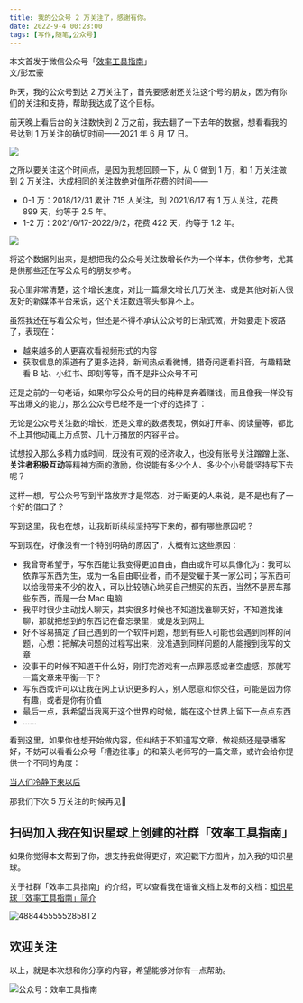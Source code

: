 ```yaml
---
title: 我的公众号 2 万关注了，感谢有你。                 
date: 2022-9-4 00:28:00               
tags: [写作,随笔,公众号]                                                                                     
--- 
```



本文首发于微信公众号「[效率工具指南](https://mp.weixin.qq.com/s?__biz=MzAxMjY0NTY5OA==&mid=2649920660&idx=1&sn=40fa9403cdbb738dffa463dc97d5d2a2&chksm=83a890b9b4df19af0325e3ed445a5ea82dba728b6db308e7fa3072dc8366a7177d22ff831d3a&token=1552293497&lang=zh_CN#rd)」       
文/彭宏豪   

昨天，我的公众号到达 2 万关注了，首先要感谢还关注这个号的朋友，因为有你们的关注和支持，帮助我达成了这个目标。   

前天晚上看后台的关注数快到 2 万之前，我去翻了一下去年的数据，想看看我的号达到 1 万关注的确切时间——2021 年 6 月 17 日。   

![](https://img.penghh.fun/2022/09/04/16620461317844.jpg)

之所以要关注这个时间点，是因为我想回顾一下，从 0 做到 1 万，和 1 万关注做到 2 万关注，达成相同的关注数绝对值所花费的时间——      

* 0-1 万：2018/12/31 累计 715 人关注，到 2021/6/17 有 1 万人关注，花费 899 天，约等于 2.5 年。     
* 1-2 万：2021/6/17-2022/9/2，花费 422 天，约等于 1.2 年。   

![](https://img.penghh.fun/2022/09/04/16622159960674.jpg)

将这个数据列出来，是想把我的公众号关注数增长作为一个样本，供你参考，尤其是供那些还在写公众号的朋友参考。       

我心里非常清楚，这个增长速度，对比一篇爆文增长几万关注、或是其他对新人很友好的新媒体平台来说，这个关注数连零头都算不上。    

虽然我还在写着公众号，但还是不得不承认公众号的日渐式微，开始要走下坡路了，表现在：   

* 越来越多的人更喜欢看视频形式的内容        
* 获取信息的渠道有了更多选择，新闻热点看微博，猎奇闲逛看抖音，有趣精致看 B 站、小红书、即刻等等，而不是非公众号不可         


还是之前的一句老话，如果你写公众号的目的纯粹是奔着赚钱，而且像我一样没有写出爆文的能力，那么公众号已经不是一个好的选择了：  

无论是公众号关注数的增长，还是文章的数据表现，例如打开率、阅读量等，都比不上其他动辄上万点赞、几十万播放的内容平台。     

试想投入那么多精力或时间，既没有可观的经济收入，也没有账号关注蹭蹭上涨、**关注者积极互动**等精神方面的激励，你说能有多少个人、多少个小号能坚持写下去呢？    

这样一想，写公众号写到半路放弃才是常态，对于断更的人来说，是不是也有了一个好的借口了？             

写到这里，我也在想，让我断断续续坚持写下来的，都有哪些原因呢？

写到现在，好像没有一个特别明确的原因了，大概有过这些原因：    

* 我曾寄希望于，写东西能让我变得更加自由，自由或许可以具像化为：我可以依靠写东西为生，成为一名自由职业者，而不是受雇于某一家公司；写东西可以给我带来不少的收入，可以比较随心地买自己想买的东西，当然不是房车那些东西，而是一台 Mac 电脑            
* 我平时很少主动找人聊天，其实很多时候也不知道找谁聊天好，不知道找谁聊，那就把想到的东西记在备忘录里，或是发到网上           
* 好不容易搞定了自己遇到的一个软件问题，想到有些人可能也会遇到同样的问题，心想：把解决问题的过程写出来，没准遇到同样问题的人能搜到我写的文章    
* 没事干的时候不知道干什么好，刚打完游戏有一点罪恶感或者空虚感，那就写一篇文章来平衡一下？   
* 写东西或许可以让我在网上认识更多的人，别人愿意和你交往，可能是因为你有趣，或者是你有价值   
* 最后一点，我希望当我离开这个世界的时候，能在这个世界上留下一点点东西    
* ……   



看到这里，如果你也想开始做内容，但纠结于不知道写文章，做视频还是录播客好，不妨可以看看公众号「槽边往事」的和菜头老师写的一篇文章，或许会给你提供一个不同的角度：    

[当人们冷静下来以后](https://mp.weixin.qq.com/s/_-S9XniDCA4hsVnl0leo1w)             



那我们下次 5 万关注的时候再见👋    

## 扫码加入我在知识星球上创建的社群「效率工具指南」  

如果你觉得本文帮到了你，想支持我做得更好，欢迎戳下方图片，加入我的知识星球。     

关于社群「效率工具指南」的介绍，可以查看我在语雀文档上发布的文档：[知识星球「效率工具指南」简介](https://www.yuque.com/penghonghao/af0aai/glwrg2dl0dqlegi6?singleDoc#)    

![48844555552858T2](https://img.penghh.fun/2023/03/25/48844555552858t2.JPG)   


## 欢迎关注     

以上，就是本次想和你分享的内容，希望能够对你有一点帮助。     

![公众号：效率工具指南](https://img.penghh.fun/2021/05/28/gong-zhong-hao-wei-bu-er-wei-ma-dailogo.png)           



